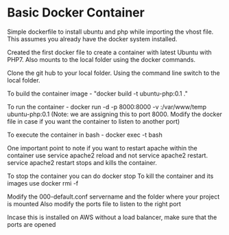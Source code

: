 # Basic Docker Container
Simple dockerfile to install ubuntu and php while importing the vhost file. This assumes you already have the docker system installed.

Created the first docker file to create a container with latest Ubuntu with PHP7. Also mounts to the local folder using the docker commands.

Clone the git hub to your local folder. Using the command line switch to the local folder.

To build the container image - "docker build -t ubuntu-php:0.1 ."

To run the container - docker run -d -p 8000:8000 -v <path to the local directory>:/var/www/temp ubuntu-php:0.1 (Note: we are assigning this to port 8000. Modify the docker file in case if you want the container to listen to another port)

To execute the container in bash - docker exec -t <ImageID> bash

One important point to note if you want to restart apache within the container use service apache2 reload and not service apache2 restart. service apache2 restart stops and kills the container.

To stop the container you can do docker stop <ImageID>
To kill the container and its images use docker rmi -f <ImageID>

Modify the 000-default.conf servername and the folder where your project is mounted
Also modify the ports file to listen to the right port

Incase this is installed on AWS without a load balancer, make sure that the ports are opened 
